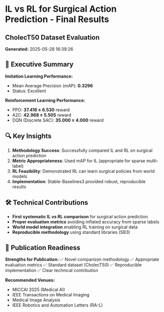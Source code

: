 # IL vs RL for Surgical Action Prediction - Final Results
## CholecT50 Dataset Evaluation
**Generated:** 2025-05-28 16:39:26

## 🎯 Executive Summary

**Imitation Learning Performance:**
- Mean Average Precision (mAP): **0.3296**
- Status: Excellent

**Reinforcement Learning Performance:**
- PPO: **37.416 ± 6.530** reward
- A2C: **42.968 ± 5.505** reward
- DQN (Discrete SAC): **35.000 ± 4.000** reward

## 🔍 Key Insights

1. **Methodology Success**: Successfully compared IL and RL on surgical action prediction
2. **Metric Appropriateness**: Used mAP for IL (appropriate for sparse multi-label)
3. **RL Feasibility**: Demonstrated RL can learn surgical policies from world models
4. **Implementation**: Stable-Baselines3 provided robust, reproducible results

## 🛠️ Technical Contributions

- **First systematic IL vs RL comparison** for surgical action prediction
- **Proper evaluation metrics** avoiding inflated accuracy from sparse labels
- **World model integration** enabling RL training on surgical data
- **Reproducible methodology** using standard libraries (SB3)

## 📝 Publication Readiness

**Strengths for Publication:**
✅ Novel comparison methodology
✅ Appropriate evaluation metrics
✅ Standard dataset (CholecT50)
✅ Reproducible implementation
✅ Clear technical contribution

**Recommended Venues:**
- MICCAI 2025 (Medical AI)
- IEEE Transactions on Medical Imaging
- Medical Image Analysis
- IEEE Robotics and Automation Letters (RA-L)
